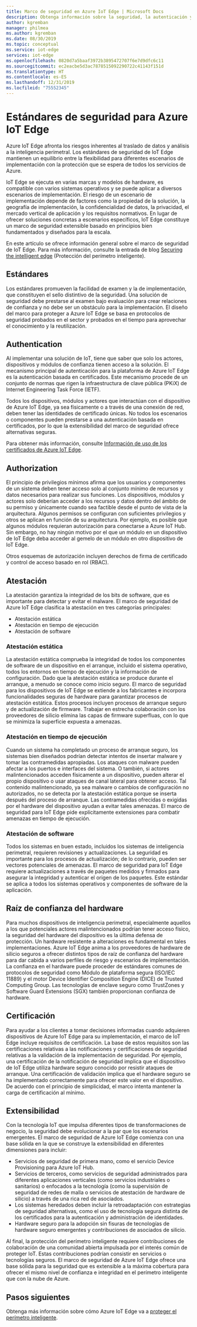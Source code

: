 ```yaml
---
title: Marco de seguridad en Azure IoT Edge | Microsoft Docs
description: Obtenga información sobre la seguridad, la autenticación y los estándares de autorización que se usaron para desarrollar Azure IoT Edge y que se deben considerar al diseñar la solución
author: kgremban
manager: philmea
ms.author: kgremban
ms.date: 08/30/2019
ms.topic: conceptual
ms.service: iot-edge
services: iot-edge
ms.openlocfilehash: 0820d7a5baaf3972b3895472707f6e7d9dfc6c11
ms.sourcegitcommit: ec2eacbe5d3ac7878515092290722c41143f151d
ms.translationtype: HT
ms.contentlocale: es-ES
ms.lasthandoff: 12/31/2019
ms.locfileid: "75552345"
---
```

# <a name="security-standards-for-azure-iot-edge"></a>Estándares de seguridad para Azure IoT Edge

Azure IoT Edge afronta los riesgos inherentes al traslado de datos y análisis a la inteligencia perimetral. Los estándares de seguridad de IoT Edge mantienen un equilibrio entre la flexibilidad para diferentes escenarios de implementación con la protección que se espera de todos los servicios de Azure. 

IoT Edge se ejecuta en varias marcas y modelos de hardware, es compatible con varios sistemas operativos y se puede aplicar a diversos escenarios de implementación. El riesgo de un escenario de implementación depende de factores como la propiedad de la solución, la geografía de implementación, la confidencialidad de datos, la privacidad, el mercado vertical de aplicación y los requisitos normativos. En lugar de ofrecer soluciones concretas a escenarios específicos, IoT Edge constituye un marco de seguridad extensible basado en principios bien fundamentados y diseñados para la escala. 
 
En este artículo se ofrece información general sobre el marco de seguridad de IoT Edge. Para más información, consulte la entrada de blog [Securing the intelligent edge](https://azure.microsoft.com/blog/securing-the-intelligent-edge/) (Protección del perímetro inteligente).

## <a name="standards"></a>Estándares

Los estándares promueven la facilidad de examen y la de implementación, que constituyen el sello distintivo de la seguridad. Una solución de seguridad debe prestarse al examen bajo evaluación para crear relaciones de confianza y no debe ser un obstáculo para la implementación. El diseño del marco para proteger a Azure IoT Edge se basa en protocolos de seguridad probados en el sector y probados en el tiempo para aprovechar el conocimiento y la reutilización. 

## <a name="authentication"></a>Authentication

Al implementar una solución de IoT, tiene que saber que solo los actores, dispositivos y módulos de confianza tienen acceso a la solución. El mecanismo principal de autenticación para la plataforma de Azure IoT Edge es la autenticación basada en certificados. Este mecanismo procede de un conjunto de normas que rigen la infraestructura de clave pública (PKiX) de Internet Engineering Task Force (IETF).     

Todos los dispositivos, módulos y actores que interactúan con el dispositivo de Azure IoT Edge, ya sea físicamente o a través de una conexión de red, deben tener las identidades de certificado únicas. No todos los escenarios o componentes pueden prestarse a una autenticación basada en certificados, por lo que la extensibilidad del marco de seguridad ofrece alternativas seguras. 

Para obtener más información, consulte [Información de uso de los certificados de Azure IoT Edge](iot-edge-certs.md).

## <a name="authorization"></a>Authorization

El principio de privilegios mínimos afirma que los usuarios y componentes de un sistema deben tener acceso solo al conjunto mínimo de recursos y datos necesarios para realizar sus funciones. Los dispositivos, módulos y actores solo deberían acceder a los recursos y datos dentro del ámbito de su permiso y únicamente cuando sea factible desde el punto de vista de la arquitectura. Algunos permisos se configuran con suficientes privilegios y otros se aplican en función de su arquitectura. Por ejemplo, es posible que algunos módulos requieran autorización para conectarse a Azure IoT Hub. Sin embargo, no hay ningún motivo por el que un módulo en un dispositivo de IoT Edge deba acceder al gemelo de un módulo en otro dispositivo de IoT Edge.

Otros esquemas de autorización incluyen derechos de firma de certificado y control de acceso basado en rol (RBAC). 

## <a name="attestation"></a>Atestación

La atestación garantiza la integridad de los bits de software, que es importante para detectar y evitar el malware. El marco de seguridad de Azure IoT Edge clasifica la atestación en tres categorías principales:

* Atestación estática
* Atestación en tiempo de ejecución
* Atestación de software

### <a name="static-attestation"></a>Atestación estática

La atestación estática comprueba la integridad de todos los componentes de software de un dispositivo en el arranque, incluido el sistema operativo, todos los entornos en tiempo de ejecución y la información de configuración. Dado que la atestación estática se produce durante el arranque, a menudo se conoce como inicio seguro. El marco de seguridad para los dispositivos de IoT Edge se extiende a los fabricantes e incorpora funcionalidades seguras de hardware para garantizar procesos de atestación estática. Estos procesos incluyen procesos de arranque seguro y de actualización de firmware. Trabajar en estrecha colaboración con los proveedores de silicio elimina las capas de firmware superfluas, con lo que se minimiza la superficie expuesta a amenazas. 

### <a name="runtime-attestation"></a>Atestación en tiempo de ejecución

Cuando un sistema ha completado un proceso de arranque seguro, los sistemas bien diseñados podrían detectar intentos de insertar malware y tomar las contramedidas apropiadas. Los ataques con malware pueden afectar a los puertos e interfaces del sistema. O también, si actores malintencionados acceden físicamente a un dispositivo, pueden alterar el propio dispositivo o usar ataques de canal lateral para obtener acceso. Tal contenido malintencionado, ya sea malware o cambios de configuración no autorizados, no se detecta por la atestación estática porque se inserta después del proceso de arranque. Las contramedidas ofrecidas o exigidas por el hardware del dispositivo ayudan a evitar tales amenazas. El marco de seguridad para IoT Edge pide explícitamente extensiones para combatir amenazas en tiempo de ejecución.  

### <a name="software-attestation"></a>Atestación de software

Todos los sistemas en buen estado, incluidos los sistemas de inteligencia perimetral, requieren revisiones y actualizaciones. La seguridad es importante para los procesos de actualización; de lo contrario, pueden ser vectores potenciales de amenazas. El marco de seguridad para IoT Edge requiere actualizaciones a través de paquetes medidos y firmados para asegurar la integridad y autenticar el origen de los paquetes. Este estándar se aplica a todos los sistemas operativos y componentes de software de la aplicación. 

## <a name="hardware-root-of-trust"></a>Raíz de confianza del hardware

Para muchos dispositivos de inteligencia perimetral, especialmente aquellos a los que potenciales actores malintencionados podrían tener acceso físico, la seguridad del hardware del dispositivo es la última defensa de protección. Un hardware resistente a alteraciones es fundamental en tales implementaciones. Azure IoT Edge anima a los proveedores de hardware de silicio seguros a ofrecer distintos tipos de raíz de confianza del hardware para dar cabida a varios perfiles de riesgo y escenarios de implementación. La confianza en el hardware puede proceder de estándares comunes de protocolos de seguridad como Módulo de plataforma segura (ISO/IEC 11889) y el motor Device Identifier Composition Engine (DICE) de Trusted Computing Group. Las tecnologías de enclave seguro como TrustZones y Software Guard Extensions (SGX) también proporcionan confianza de hardware. 

## <a name="certification"></a>Certificación

Para ayudar a los clientes a tomar decisiones informadas cuando adquieren dispositivos de Azure IoT Edge para su implementación, el marco de IoT Edge incluye requisitos de certificación. La base de estos requisitos son las certificaciones relativas a las notificaciones y certificaciones de seguridad relativas a la validación de la implementación de seguridad. Por ejemplo, una certificación de la notificación de seguridad implica que el dispositivo de IoT Edge utiliza hardware seguro conocido por resistir ataques de arranque. Una certificación de validación implica que el hardware seguro se ha implementado correctamente para ofrecer este valor en el dispositivo. De acuerdo con el principio de simplicidad, el marco intenta mantener la carga de certificación al mínimo.   

## <a name="extensibility"></a>Extensibilidad

Con la tecnología IoT que impulsa diferentes tipos de transformaciones de negocio, la seguridad debe evolucionar a la par que los escenarios emergentes. El marco de seguridad de Azure IoT Edge comienza con una base sólida en la que se construye la extensibilidad en diferentes dimensiones para incluir: 

* Servicios de seguridad de primera mano, como el servicio Device Provisioning para Azure IoT Hub.
* Servicios de terceros, como servicios de seguridad administrados para diferentes aplicaciones verticales (como servicios industriales o sanitarios) o enfocados a la tecnología (como la supervisión de seguridad de redes de malla o servicios de atestación de hardware de silicio) a través de una rica red de asociados.
* Los sistemas heredados deben incluir la retroadaptación con estrategias de seguridad alternativas, como el uso de tecnología segura distinta de los certificados para la autenticación y administración de identidades.
* Hardware seguro para la adopción sin fisuras de tecnologías de hardware seguro emergentes y contribuciones de asociados de silicio.

Al final, la protección del perímetro inteligente requiere contribuciones de colaboración de una comunidad abierta impulsada por el interés común de proteger IoT. Estas contribuciones podrían consistir en servicios o tecnologías seguros. El marco de seguridad de Azure IoT Edge ofrece una base sólida para la seguridad que es extensible a la máxima cobertura para ofrecer el mismo nivel de confianza e integridad en el perímetro inteligente que con la nube de Azure.  

## <a name="next-steps"></a>Pasos siguientes

Obtenga más información sobre cómo Azure IoT Edge va a [proteger el perímetro inteligente](https://azure.microsoft.com/blog/securing-the-intelligent-edge/).
